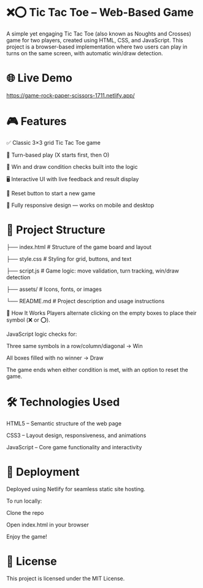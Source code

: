 # ❌⭕ Tic Tac Toe – Web-Based Game
A simple yet engaging Tic Tac Toe (also known as Noughts and Crosses) game for two players, created using HTML, CSS, and JavaScript. This project is a browser-based implementation where two users can play in turns on the same screen, with automatic win/draw detection.

# 🌐 Live Demo

https://game-rock-paper-scissors-1711.netlify.app/

# 🎮 Features
✅ Classic 3×3 grid Tic Tac Toe game

🔁 Turn-based play (X starts first, then O)

🧠 Win and draw condition checks built into the logic

🖥️ Interactive UI with live feedback and result display

🔄 Reset button to start a new game

📱 Fully responsive design — works on mobile and desktop

# 🧱 Project Structure

├── index.html         # Structure of the game board and layout

├── style.css          # Styling for grid, buttons, and text

├── script.js          # Game logic: move validation, turn tracking, win/draw detection

├── assets/            # Icons, fonts, or images

└── README.md          # Project description and usage instructions

🧠 How It Works
Players alternate clicking on the empty boxes to place their symbol (❌ or ⭕).

JavaScript logic checks for:

Three same symbols in a row/column/diagonal → Win

All boxes filled with no winner → Draw

The game ends when either condition is met, with an option to reset the game.

# 🛠 Technologies Used
HTML5 – Semantic structure of the web page

CSS3 – Layout design, responsiveness, and animations

JavaScript – Core game functionality and interactivity

# 🚀 Deployment
Deployed using Netlify for seamless static site hosting.

To run locally:

Clone the repo

Open index.html in your browser

Enjoy the game!

# 📜 License
This project is licensed under the MIT License.
